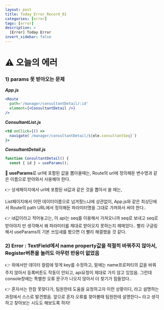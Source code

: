 ```yaml
---
layout: post
title: Today_Error_Record_01
categories: [error]
tags: [error]
description: >
  [Error] Today Error 
invert_sidebar: false
---
```

 # ⚠️ 오늘의 에러

 ### 1) params 못 받아오는 문제

***App.js***

```jsx
<Route
  path='/manager/consultantDetail/:id'
  element={<ConsultantDetail />}
/>
```

***ConsultantList.js***

```jsx
<td onClick={() =>
  navigate(`/manager/consultantDetail/${ele.consultantSeq}`)
}>
```

***ConsultantDetail.js***

```jsx
function ConsultantDetail() {
  const { id } = useParams();
```

📌 **useParams**로 url에 포함된 값을 뽑아올때는, Route의 url에 정의해둔 변수명과 같은 이름으로 받아와서 사용해야 한다. 

👉 상세페이지에서 url에 포함된 id값과 같은 것을 뽑아서 쓸 때는, 

List페이지에서 어떤 데이터이름으로 넘겨줬느냐에 상관없이, 
App.js와 같은 최상단에서 Route의 path URL에서 정의해둔 파라미터명을 그대로 가져와서 써야 한다..

👉 id값이라고 적어놓고는, 이 api는 seq를 이용해서 가져오니까 seq로 보내고 seq로 받아야지 만 생각해서 왜 파라미터를 제대로 받아오지 못하는지 헤매었다.. 빨리 구글링해서 useParams의 기본 쓰임새를 봤으면 더 빨리 해결했을 것 같다.

### 2) Error : TextField에서 name property값을 적절히 바꿔주지 않아서, Register버튼을 눌러도 아무런 반응이 없었음

👉 위에서만 데이터 컬럼에 맞게 key를 수정하고, 밑에는 name프로퍼티의 값을 바꿔주지 않아서 등록버튼도 작동이 안되고, api요청이 제대로 가지 않고 있었음. 그런데 console창에는 특별한 오류 문구가 나오지 않아서 더 찾기가 힘들었다.. 

👉 혼자서는 한참 못찾다가, 팀원한테 도움을 요청하고자 이런 상황이다, 라고 설명하는 과정에서 스스로 발견했음. 앞으로 혼자 오류를 찾아볼때 팀원한테 설명한다~ 라고 생각하고 찾아보는 시도도 해보도록 하자!